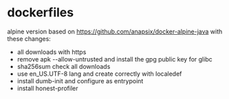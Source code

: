 # dockerfiles

alpine version based on https://github.com/anapsix/docker-alpine-java with these changes:
* all downloads with https
* remove apk --allow-untrusted and install the gpg public key for glibc
* sha256sum check all downloads
* use en_US.UTF-8 lang and create correctly with localedef
* install dumb-init and configure as entrypoint
* install honest-profiler
